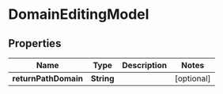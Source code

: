 
# DomainEditingModel

## Properties
Name | Type | Description | Notes
------------ | ------------- | ------------- | -------------
**returnPathDomain** | **String** |  |  [optional]



